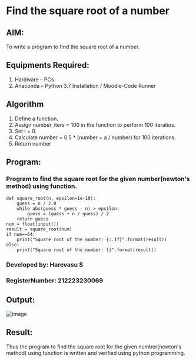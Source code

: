 # Find the square root of a number

## AIM:
To write a program to find the square root of a number.

## Equipments Required:
1. Hardware – PCs
2. Anaconda – Python 3.7 Installation / Moodle-Code Runner

## Algorithm
1. Define a function.
2. Assign number_iters = 100 in the function to perform 100 iteratios.
3. Set i = 0.
4. Calculate  number = 0.5 * (number + a / number) for 100 iterations.
5. Return number

## Program:

### Program to find the square root for the given number(newton's method) using function.

```
def square_root(n, epsilon=1e-10):
    guess = n / 2.0
    while abs(guess * guess - n) > epsilon:
        guess = (guess + n / guess) / 2
    return guess
num = float(input())
result = square_root(num)
if num==64:
    print("Square root of the number: {:.1f}".format(result))
else:
    print("Square root of the number: {}".format(result))
```
### Developed by: Harevasu S
### RegisterNumber:  212223230069



## Output:

![image](https://github.com/Harevasu/Square-root-of-a-number/assets/147985044/fdd9c69c-c403-49d8-bbc5-34d8b8d0c403)


## Result:
Thus the program to find the square root for the given number(newton's method) using function is written and verified using python programming.
